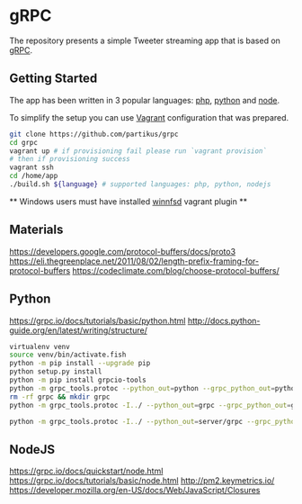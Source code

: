 # gRPC

The repository presents a simple Tweeter streaming app that is based on [gRPC](https://grpc.io/). 

## Getting Started

The app has been written in 3 popular languages: [php](https://secure.php.net/), [python](https://www.python.org/) and [node](https://nodejs.org/en/).

To simplify the setup you can use [Vagrant](https://www.vagrantup.com/) configuration that was prepared.

```bash
git clone https://github.com/partikus/grpc 
cd grpc
vagrant up # if provisioning fail please run `vagrant provision`
# then if provisioning success 
vagrant ssh
cd /home/app
./build.sh ${language} # supported languages: php, python, nodejs
```
** Windows users must have installed [winnfsd](https://github.com/winnfsd/vagrant-winnfsd) vagrant plugin **


## Materials

https://developers.google.com/protocol-buffers/docs/proto3
https://eli.thegreenplace.net/2011/08/02/length-prefix-framing-for-protocol-buffers
https://codeclimate.com/blog/choose-protocol-buffers/

## Python

https://grpc.io/docs/tutorials/basic/python.html
http://docs.python-guide.org/en/latest/writing/structure/

```bash
virtualenv venv
source venv/bin/activate.fish
python -m pip install --upgrade pip
python setup.py install
python -m pip install grpcio-tools
python -m grpc_tools.protoc --python_out=python --grpc_python_out=python ../twitter.proto
rm -rf grpc && mkdir grpc
python -m grpc_tools.protoc -I../ --python_out=grpc --grpc_python_out=grpc ../twitter.proto

python -m grpc_tools.protoc -I../ --python_out=server/grpc --grpc_python_out=server/grpc ../twitter.proto

```

## NodeJS 

https://grpc.io/docs/quickstart/node.html
https://grpc.io/docs/tutorials/basic/node.html
http://pm2.keymetrics.io/
https://developer.mozilla.org/en-US/docs/Web/JavaScript/Closures


